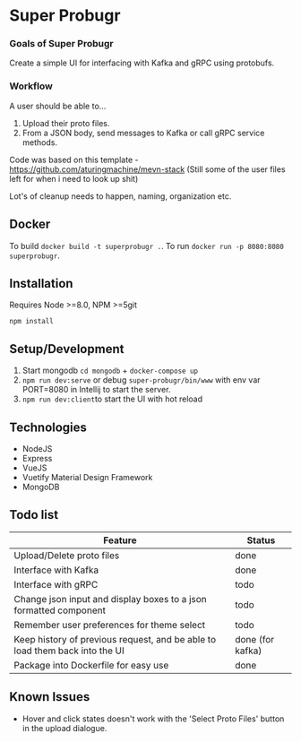 # Super Probugr

### Goals of Super Probugr
Create a simple UI for interfacing with Kafka and gRPC using protobufs.

### Workflow
A user should be able to...
1. Upload their proto files.
2. From a JSON body, send messages to Kafka or call gRPC service methods.

Code was based on this template - https://github.com/aturingmachine/mevn-stack (Still some of the user files left for when i need to look up shit)

Lot's of cleanup needs to happen, naming, organization etc.

## Docker
To build `docker build -t superprobugr .`.
To run `docker run -p 8080:8080 superprobugr`.

## Installation

Requires Node >=8.0, NPM >=5git

`npm install`

## Setup/Development 

1. Start mongodb `cd mongodb` + `docker-compose up`
2. `npm run dev:serve` or debug `super-probugr/bin/www` with env var PORT=8080 in Intellij to start the server.
3. `npm run dev:client`to start the UI with hot reload

## Technologies
- NodeJS
- Express
- VueJS
- Vuetify Material Design Framework
- MongoDB

## Todo list
|Feature|Status|
|---|---|
|Upload/Delete proto files|done|
|Interface with Kafka|done|
|Interface with gRPC|todo|
|Change json input and display boxes to a json formatted component|todo|
|Remember user preferences for theme select|todo|
|Keep history of previous request, and be able to load them back into the UI|done (for kafka)|
|Package into Dockerfile for easy use|done| 

## Known Issues
- Hover and click states doesn't work with the 'Select Proto Files' button in the upload dialogue.


